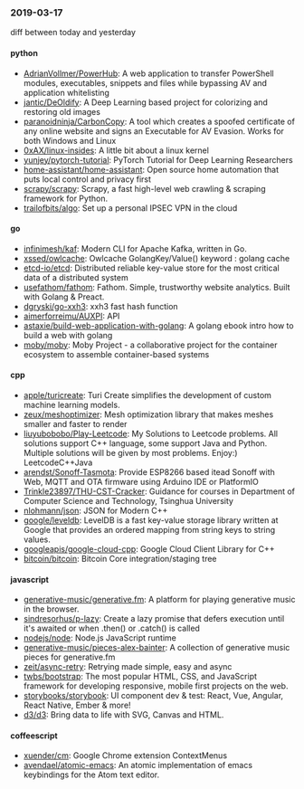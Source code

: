 ### 2019-03-17
diff between today and yesterday

#### python
* [AdrianVollmer/PowerHub](https://github.com/AdrianVollmer/PowerHub): A web application to transfer PowerShell modules, executables, snippets and files while bypassing AV and application whitelisting
* [jantic/DeOldify](https://github.com/jantic/DeOldify): A Deep Learning based project for colorizing and restoring old images
* [paranoidninja/CarbonCopy](https://github.com/paranoidninja/CarbonCopy): A tool which creates a spoofed certificate of any online website and signs an Executable for AV Evasion. Works for both Windows and Linux
* [0xAX/linux-insides](https://github.com/0xAX/linux-insides): A little bit about a linux kernel
* [yunjey/pytorch-tutorial](https://github.com/yunjey/pytorch-tutorial): PyTorch Tutorial for Deep Learning Researchers
* [home-assistant/home-assistant](https://github.com/home-assistant/home-assistant):  Open source home automation that puts local control and privacy first
* [scrapy/scrapy](https://github.com/scrapy/scrapy): Scrapy, a fast high-level web crawling & scraping framework for Python.
* [trailofbits/algo](https://github.com/trailofbits/algo): Set up a personal IPSEC VPN in the cloud

#### go
* [infinimesh/kaf](https://github.com/infinimesh/kaf): Modern CLI for Apache Kafka, written in Go.
* [xssed/owlcache](https://github.com/xssed/owlcache): Owlcache GolangKey/Value() keyword : golang cache
* [etcd-io/etcd](https://github.com/etcd-io/etcd): Distributed reliable key-value store for the most critical data of a distributed system
* [usefathom/fathom](https://github.com/usefathom/fathom): Fathom. Simple, trustworthy website analytics. Built with Golang & Preact.
* [dgryski/go-xxh3](https://github.com/dgryski/go-xxh3): xxh3 fast hash function
* [aimerforreimu/AUXPI](https://github.com/aimerforreimu/AUXPI):   API 
* [astaxie/build-web-application-with-golang](https://github.com/astaxie/build-web-application-with-golang): A golang ebook intro how to build a web with golang
* [moby/moby](https://github.com/moby/moby): Moby Project - a collaborative project for the container ecosystem to assemble container-based systems

#### cpp
* [apple/turicreate](https://github.com/apple/turicreate): Turi Create simplifies the development of custom machine learning models.
* [zeux/meshoptimizer](https://github.com/zeux/meshoptimizer): Mesh optimization library that makes meshes smaller and faster to render
* [liuyubobobo/Play-Leetcode](https://github.com/liuyubobobo/Play-Leetcode): My Solutions to Leetcode problems. All solutions support C++ language, some support Java and Python. Multiple solutions will be given by most problems. Enjoy:) LeetcodeC++Java
* [arendst/Sonoff-Tasmota](https://github.com/arendst/Sonoff-Tasmota): Provide ESP8266 based itead Sonoff with Web, MQTT and OTA firmware using Arduino IDE or PlatformIO
* [Trinkle23897/THU-CST-Cracker](https://github.com/Trinkle23897/THU-CST-Cracker):  Guidance for courses in Department of Computer Science and Technology, Tsinghua University
* [nlohmann/json](https://github.com/nlohmann/json): JSON for Modern C++
* [google/leveldb](https://github.com/google/leveldb): LevelDB is a fast key-value storage library written at Google that provides an ordered mapping from string keys to string values.
* [googleapis/google-cloud-cpp](https://github.com/googleapis/google-cloud-cpp): Google Cloud Client Library for C++
* [bitcoin/bitcoin](https://github.com/bitcoin/bitcoin): Bitcoin Core integration/staging tree

#### javascript
* [generative-music/generative.fm](https://github.com/generative-music/generative.fm): A platform for playing generative music in the browser.
* [sindresorhus/p-lazy](https://github.com/sindresorhus/p-lazy): Create a lazy promise that defers execution until it's awaited or when .then() or .catch() is called
* [nodejs/node](https://github.com/nodejs/node): Node.js JavaScript runtime 
* [generative-music/pieces-alex-bainter](https://github.com/generative-music/pieces-alex-bainter): A collection of generative music pieces for generative.fm
* [zeit/async-retry](https://github.com/zeit/async-retry): Retrying made simple, easy and async
* [twbs/bootstrap](https://github.com/twbs/bootstrap): The most popular HTML, CSS, and JavaScript framework for developing responsive, mobile first projects on the web.
* [storybooks/storybook](https://github.com/storybooks/storybook): UI component dev & test: React, Vue, Angular, React Native, Ember & more!
* [d3/d3](https://github.com/d3/d3): Bring data to life with SVG, Canvas and HTML. 

#### coffeescript
* [xuender/cm](https://github.com/xuender/cm): Google Chrome extension ContextMenus
* [avendael/atomic-emacs](https://github.com/avendael/atomic-emacs): An atomic implementation of emacs keybindings for the Atom text editor.
